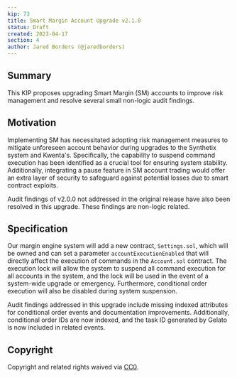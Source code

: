 ```yaml
---
kip: 73
title: Smart Margin Account Upgrade v2.1.0
status: Draft
created: 2023-04-17
section: 4
author: Jared Borders (@jaredborders)
---
```


## Summary
This KIP proposes upgrading Smart Margin (SM) accounts to improve risk management and resolve several small non-logic audit findings.

## Motivation
Implementing SM has necessitated adopting risk management measures to mitigate unforeseen account behavior during upgrades to the Synthetix system and Kwenta's. Specifically, the capability to suspend command execution has been identified as a crucial tool for ensuring system stability. Additionally, integrating a pause feature in SM account trading would offer an extra layer of security to safeguard against potential losses due to smart contract exploits.

Audit findings of v2.0.0 not addressed in the original release have also been resolved in this upgrade. These findings are non-logic related.

## Specification
Our margin engine system will add a new contract, `Settings.sol`, which will be owned and can set a parameter `accountExecutionEnabled` that will directly affect the execution of commands in the `Account.sol` contract. The execution lock will allow the system to suspend all command execution for all accounts in the system, and the lock will be used in the event of a system-wide upgrade or emergency. Furthermore, conditional order execution will also be disabled during system suspension.

Audit findings addressed in this upgrade include missing indexed attributes for conditional order events and documentation improvements. Additionally, conditional order IDs are now indexed, and the task ID generated by Gelato is now included in related events.

## Copyright
Copyright and related rights waived via [CC0](https://creativecommons.org/publicdomain/zero/1.0/).
